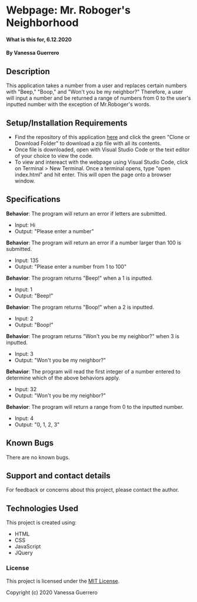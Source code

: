 # Webpage: Mr. Roboger's Neighborhood

#### What is this for, 6.12.2020

#### By Vanessa Guerrero

## Description

This application takes a number from a user and replaces certain numbers with "Beep," "Boop," and "Won't you be my neighbor?" Therefore, a user will input a number and be returned a range of numbers from 0 to the user's inputted number with the exception of Mr.Roboger's words.

## Setup/Installation Requirements

* Find the repository of this application [here](https://github.com/vguer/MrRobogersNeighborhood.git) and click the green "Clone or Download Folder" to download a zip file with all its contents.
* Once file is downloaded, open with Visual Studio Code or the text editor of your choice to view the code.
* To view and intereact with the webpage using Visual Studio Code, click on Terminal > New Terminal. Once a terminal opens, type "open index.html" and hit enter. This will open the page onto a browser window.


## Specifications

**Behavior**: The program will return an error if letters are submitted.
  * Input: Hi
  * Output: "Please enter a number"

**Behavior**: The program will return an error if a number larger than 100 is submitted.
  * Input: 135
  * Output: "Please enter a number from 1 to 100"

**Behavior**: The program returns "Beep!" when a 1 is inputted.
  * Input: 1
  * Output: "Beep!"

**Behavior**: The program returns "Boop!" when a 2 is inputted.
  * Input: 2
  * Output: "Boop!"

**Behavior**: The program returns "Won't you be my neighbor?" when 3 is inputted.
  * Input: 3
  * Output: "Won't you be my neighbor?"

**Behavior**: The program will read the first integer of a number entered to determine which of the above behaviors apply.
  * Input: 32
  * Output: "Won't you be my neighbor?"

**Behavior**: The program will return a range from 0 to the inputted number.
  * Input: 4
  * Output: "0, 1, 2, 3"


## Known Bugs

There are no known bugs.

## Support and contact details

For feedback or concerns about this project, please contact the author.

## Technologies Used

This project is created using:
* HTML
* CSS
* JavaScript
* JQuery

### License

This project is licensed under the [MIT License](https://opensource.org/licenses/MIT).

Copyright (c) 2020 Vanessa Guerrero 